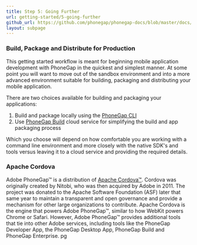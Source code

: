 ```yaml
---
title: Step 5: Going Further
url: getting-started/5-going-further
github_url: https://github.com/phonegap/phonegap-docs/blob/master/docs/1-getting-started/5-going-further.html.md
layout: subpage
---
```


### Build, Package and Distribute for Production

This getting started workflow is meant for beginning mobile application development with PhoneGap in the quickest and simplest manner.
At some point you will want to move out of the sandbox environment and into a more advanced environment suitable for
building, packaging and distributing your mobile application.

There are two choices available for building and packaging your applications:

1. Build and package locally using the [PhoneGap CLI](http://docs.phonegap.com/en/edge/guide_cli_index.md.html#The%20Command-Line%20Interface)
2. Use [PhoneGap Build](http://build.phonegap.com) cloud service for simplifying the build and app packaging process

Which you choose will depend on how comfortable you are working with a command line environment and more closely with the native SDK's and tools versus
leaving it to a cloud service and providing the required details.  


### Apache Cordova
Adobe PhoneGap&#8482; is a distribution of [Apache Cordova&#8482;](http://cordova.io). Cordova was originally created by Nitobi, who was then acquired by Adobe in 2011.
 The project was donated to the Apache Software Foundation (ASF) later that same year to maintain a transparent and open governance
 and provide a mechanism for other large organizations to contribute. Apache Cordova is the engine that powers Adobe PhoneGap&#8482;, similar to how WebKit
 powers Chrome or Safari. However, Adobe PhoneGap&#8482; provides additional tools that tie into other Adobe services, including tools like the PhoneGap Developer App, the PhoneGap
 Desktop App, PhoneGap Build and PhoneGap Enterprise.
pg
